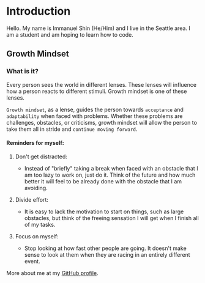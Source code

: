 # Introduction
Hello. My name is Immanuel Shin (He/Him) and I live in the Seattle area. I am a student and am hoping to learn how to code. 

## Growth Mindset

### What is it?

Every person sees the world in different lenses. These lenses will influence how a person reacts to different stimuli. Growth mindset is one of these lenses. 

`Growth mindset`, as a lense, guides the person towards `acceptance` and `adaptability` when faced with problems. Whether these problems are challenges, obstacles, or criticisms, growth mindset will allow the person to take them all in stride and `continue moving forward`.

#### Reminders for myself:

1. Don't get distracted:
   
   - Instead of "briefly" taking a break when faced with an obstacle that I am too lazy to work on, just do it. Think of the future and how much better it will feel to be already done with the obstacle that I am avoiding.
     
3. Divide effort:
   
   - It is easy to lack the motivation to start on things, such as large obstacles, but think of the freeing sensation I will get when I finish all of my tasks.
     
5. Focus on myself:
   
   - Stop looking at how fast other people are going. It doesn't make sense to look at them when they are racing in an entirely different event.
     
More about me at my [GitHub profile](https://github.com/ImmanuelShin).
